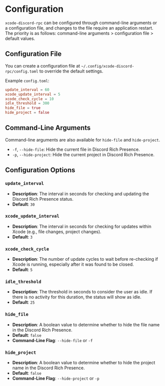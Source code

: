 # Configuration

`xcode-discord-rpc` can be configured through command-line arguments or a configuration file, and changes to the file require an application restart. The priority is as follows: command-line arguments > configuration file > default values.

## Configuration File

You can create a configuration file at `~/.config/xcode-discord-rpc/config.toml` to override the default settings.

Example `config.toml`:

```toml
update_interval = 60
xcode_update_interval = 5
xcode_check_cycle = 10
idle_threshold = 300
hide_file = true
hide_project = false
```

## Command-Line Arguments

Command-line arguments are also available for `hide-file` and `hide-project`.

- `-f`, `--hide-file`: Hide the current file in Discord Rich Presence.
- `-p`, `--hide-project`: Hide the current project in Discord Rich Presence.

## Configuration Options

### `update_interval`

- **Description**: The interval in seconds for checking and updating the Discord Rich Presence status.
- **Default**: `30`

### `xcode_update_interval`

- **Description**: The interval in seconds for checking for updates within Xcode (e.g., file changes, project changes).
- **Default**: `3`

### `xcode_check_cycle`

- **Description**: The number of update cycles to wait before re-checking if Xcode is running, especially after it was found to be closed.
- **Default**: `5`

### `idle_threshold`

- **Description**: The threshold in seconds to consider the user as idle. If there is no activity for this duration, the status will show as idle.
- **Default**: `25`

### `hide_file`

- **Description**: A boolean value to determine whether to hide the file name in the Discord Rich Presence.
- **Default**: `false`
- **Command-Line Flag**: `--hide-file` or `-f`

### `hide_project`

- **Description**: A boolean value to determine whether to hide the project name in the Discord Rich Presence.
- **Default**: `false`
- **Command-Line Flag**: `--hide-project` or `-p`
